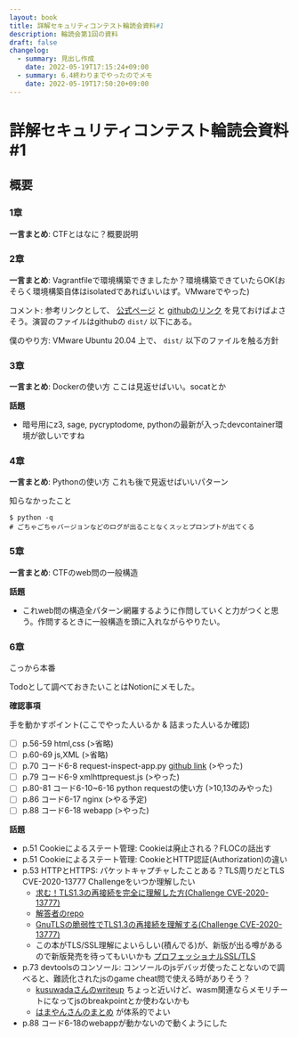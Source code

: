 ```yaml
---
layout: book
title: 詳解セキュリティコンテスト輪読会資料#1
description: 輪読会第1回の資料
draft: false
changelog:
  - summary: 見出し作成
    date: 2022-05-19T17:15:24+09:00
  - summary: 6.4終わりまでやったのでメモ
    date: 2022-05-19T17:50:20+09:00
---
```


# 詳解セキュリティコンテスト輪読会資料#1

## 概要

### 1章

**一言まとめ**: CTFとはなに？概要説明

### 2章

**一言まとめ**: Vagrantfileで環境構築できましたか？環境構築できていたらOK(おそらく環境構築自体はisolatedであればいいはず。VMwareでやった)

コメント: 参考リンクとして、 [公式ページ](https://ctfbook.github.io/2nd/) と [githubのリンク](https://github.com/ctfbook/2nd) を見ておけばよさそう。演習のファイルはgithubの `dist/` 以下にある。

僕のやり方: VMware Ubuntu 20.04 上で、 `dist/` 以下のファイルを触る方針

### 3章

**一言まとめ**: Dockerの使い方 ここは見返せばいい。socatとか

**話題**

- 暗号用にz3, sage, pycryptodome, pythonの最新が入ったdevcontainer環境が欲しいですね

### 4章

**一言まとめ**: Pythonの使い方 これも後で見返せばいいパターン

知らなかったこと
 
```shell
$ python -q
# ごちゃごちゃバージョンなどのログが出ることなくスッとプロンプトが出てくる
```

### 5章

**一言まとめ**: CTFのweb問の一般構造

**話題**

- これweb問の構造全パターン網羅するように作問していくと力がつくと思う。作問するときに一般構造を頭に入れながらやりたい。

### 6章

こっから本番

Todoとして調べておきたいことはNotionにメモした。

**確認事項**

手を動かすポイント(ここでやった人いるか & 詰まった人いるか確認)

- [ ] p.56-59 html,css (>省略)
- [ ] p.60-69 js,XML (>省略)
- [ ] p.70 コード6-8 request-inspect-app.py [github link](https://github.com/ctfbook/2nd/blob/main/dist/files/web/02_basics/request-inspect-app.py) (>やった)
- [ ] p.79 コード6-9 xmlhttprequest.js (>やった)
- [ ] p.80-81 コード6-10~6-16 python requestの使い方 (>10,13のみやった)
- [ ] p.86 コード6-17 nginx (>やる予定)
- [ ] p.88 コード6-18 webapp (>やった)

**話題**

- p.51 Cookieによるステート管理: Cookieは廃止される？FLOCの話出す
- p.51 Cookieによるステート管理: CookieとHTTP認証(Authorization)の違い
- p.53 HTTPとHTTPS: パケットキャプチャしたことある？TLS周りだとTLS CVE-2020-13777 Challengeをいつか理解したい
  - [求む！TLS1.3の再接続を完全に理解した方(Challenge CVE-2020-13777)](https://jovi0608.hatenablog.com/entry/2020/06/13/104905)
  - [解答者のrepo](https://github.com/prprhyt/PoC_TLS1_3_CVE-2020-13777)
  - [GnuTLSの脆弱性でTLS1.3の再接続を理解する(Challenge CVE-2020-13777)](https://jovi0608.hatenablog.com/entry/2020/07/03/131719)
  - この本がTLS/SSL理解によいらしい(積んでる)が、新版が出る噂があるので新版発売を待ってもいいかも [プロフェッショナルSSL/TLS](https://www.lambdanote.com/products/tls)
- p.73 devtoolsのコンソール: コンソールのjsデバッガ使ったことないので調べると、難読化されたjsのgame cheat問で使える時がありそう？
  - [kusuwadaさんのwriteup](https://tech.kusuwada.com/entry/2020/04/05/132308#section1) ちょっと近いけど、wasm関連ならメモリチートになってjsのbreakpointとか使わないかも
  - [はまやんさんのまとめ](https://blog.hamayanhamayan.com/entry/2021/12/22/000156) が体系的でよい
- p.88 コード6-18のwebappが動かないので動くようにした
